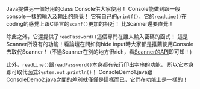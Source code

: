 Java提供另一個好用的class Console供大家使用！
Console能做到跟一般console一樣的輸入及輸出的感覺！
它有自己的`printf()`，它的`readLine()`在coding的感覺上跟C語言的`scanf()`更加的相近！
比Scanner還要直覺！

除此之外，它還提供了`readPassword()`這個專門在讓人輸入密碼的函式！
這是Scanner所沒有的功能！看論壇在問如何hide input時大家都是推薦使用Console去取代Scanner！
(不過Scanner在別的地方很rich，看[Scanner的API](http://developer.android.com/reference/java/util/Scanner.html)即可知！)

此外，`readLine()`跟`readPassword()`本身都有先行印出字串的功能，
所以它本身即可取代函式`System.out.println()`！
ConsoleDemo1.java跟ConsoleDemo2.java之間的差別就僅僅是這樣而已，它們在功能上是一樣的！

